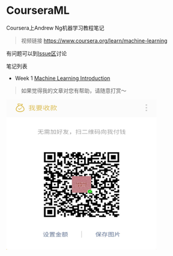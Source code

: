 # CourseraML
Coursera上Andrew Ng机器学习教程笔记

> 视频链接 https://www.coursera.org/learn/machine-learning

有问题可以到[Issue区](https://github.com/errorlife/CourseraML/issues)讨论


笔记列表
- Week 1 [Machine Learning Introduction](note/week1/Machine-Learning-Introduction/README.md)

> 如果觉得我的文章对您有帮助，请随意打赏～

<img src="res/wxmoney.jpg" width = "400" height = "400" alt="图片名称" align=center />
